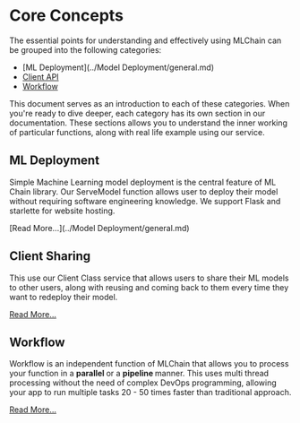 # Core Concepts

The essential points for understanding and effectively using MLChain can be
grouped into the following categories:

- [ML Deployment](../Model Deployment/general.md)
- [Client API](../Client/general.md)
- [Workflow](#workflow)

This document serves as an introduction to each of these categories. When
you're ready to dive deeper, each category has its own section in our
documentation. These sections allows you to understand the inner working of particular functions, along with 
real life example using our service.

## ML Deployment
Simple Machine Learning model deployment is the central feature of ML Chain library.
Our ServeModel function allows user to deploy their model without requiring software engineering knowledge.
We support Flask and starlette for website hosting.

[Read More...](../Model Deployment/general.md)

## Client Sharing
This use our Client Class service that allows users to share their ML models to other users, along with reusing and coming 
back to them every time they want to redeploy their model.

[Read More...](../Client/general.md)

## Workflow
Workflow is an independent function of MLChain that allows you to process your function 
in a <b> parallel </b> or a <b> pipeline </b> manner. This uses multi thread processing without
the need of complex DevOps programming, allowing your app to run multiple tasks 20 - 50 times faster than traditional approach.

[Read More...](/workflow/general.md)
